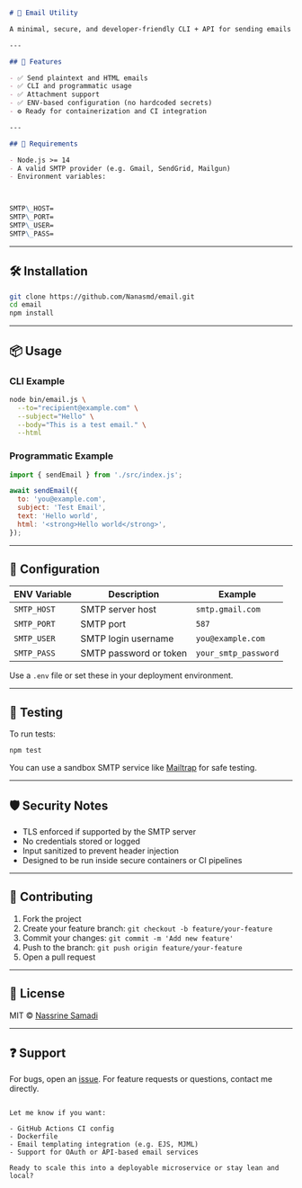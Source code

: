 
```markdown
# 📧 Email Utility

A minimal, secure, and developer-friendly CLI + API for sending emails via SMTP — without the bloat.

---

## 🚀 Features

- ✅ Send plaintext and HTML emails
- ✅ CLI and programmatic usage
- ✅ Attachment support
- ✅ ENV-based configuration (no hardcoded secrets)
- ⚙️ Ready for containerization and CI integration

---

## 🧰 Requirements

- Node.js >= 14
- A valid SMTP provider (e.g. Gmail, SendGrid, Mailgun)
- Environment variables:



SMTP\_HOST=
SMTP\_PORT=
SMTP\_USER=
SMTP\_PASS=

````

---

## 🛠️ Installation

```bash
git clone https://github.com/Nanasmd/email.git
cd email
npm install
````

---

## 📦 Usage

### CLI Example

```bash
node bin/email.js \
  --to="recipient@example.com" \
  --subject="Hello" \
  --body="This is a test email." \
  --html
```

### Programmatic Example

```js
import { sendEmail } from './src/index.js';

await sendEmail({
  to: 'you@example.com',
  subject: 'Test Email',
  text: 'Hello world',
  html: '<strong>Hello world</strong>',
});
```

---

## 🔧 Configuration

| ENV Variable | Description            | Example              |
| ------------ | ---------------------- | -------------------- |
| `SMTP_HOST`  | SMTP server host       | `smtp.gmail.com`     |
| `SMTP_PORT`  | SMTP port              | `587`                |
| `SMTP_USER`  | SMTP login username    | `you@example.com`    |
| `SMTP_PASS`  | SMTP password or token | `your_smtp_password` |

Use a `.env` file or set these in your deployment environment.

---

## 🧪 Testing

To run tests:

```bash
npm test
```

You can use a sandbox SMTP service like [Mailtrap](https://mailtrap.io) for safe testing.

---

## 🛡️ Security Notes

* TLS enforced if supported by the SMTP server
* No credentials stored or logged
* Input sanitized to prevent header injection
* Designed to be run inside secure containers or CI pipelines

---

## 🤝 Contributing

1. Fork the project
2. Create your feature branch: `git checkout -b feature/your-feature`
3. Commit your changes: `git commit -m 'Add new feature'`
4. Push to the branch: `git push origin feature/your-feature`
5. Open a pull request

---

## 📄 License

MIT © [Nassrine Samadi](https://github.com/Nanasmd)

---

## ❓ Support

For bugs, open an [issue](https://github.com/Nanasmd/email/issues).
For feature requests or questions, contact me directly.

```

Let me know if you want:

- GitHub Actions CI config
- Dockerfile
- Email templating integration (e.g. EJS, MJML)
- Support for OAuth or API-based email services

Ready to scale this into a deployable microservice or stay lean and local?
```
